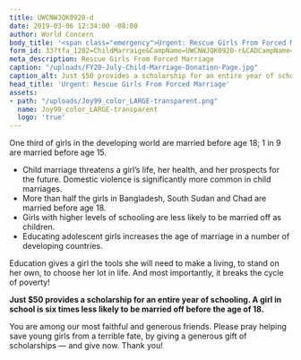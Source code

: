 ```yaml
---
title: UWCNWJQK0920-d
date: 2019-03-06 12:34:00 -08:00
author: World Concern
body_title: '<span class="emergency">Urgent: Rescue Girls From Forced Marriage</span>'
form_id: 33?tfa_1202=ChildMarraige&CampName=UWCNWJQK0920-r&CADCampName=CWCNWJQK0920-r
meta_description: Rescue Girls From Forced Marriage
caption: "/uploads/FY20-July-Child-Marriage-Donation-Page.jpg"
caption_alt: Just $50 provides a scholarship for an entire year of schooling.
head_title: 'Urgent: Rescue Girls From Forced Marriage'
assets:
- path: "/uploads/Joy99_color_LARGE-transparent.png"
  name: Joy99_color_LARGE-transparent
  logo: 'true'
---
```


One third of girls in the developing world are married before age 18; 1 in 9 are married before age 15.

* Child marriage threatens a girl’s life, her health, and her prospects for the future. Domestic violence is significantly more common in child marriages.
* More than half the girls in Bangladesh, South Sudan and Chad are married before age 18.
* Girls with higher levels of schooling are less likely to be married off as children.
* Educating adolescent girls increases the age of marriage in a number of developing countries.

Education gives a girl the tools she will need to make a living, to stand on her own, to choose her lot in life. And most importantly, it breaks the cycle of poverty!

**Just $50 provides a scholarship for an entire year of schooling. A girl in school is six times less likely to be married off before the age of 18.**

You are among our most faithful and generous friends. Please pray helping save young girls from a terrible fate, by giving a generous gift of scholarships — and give now. Thank you!
